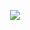 
<h1 align="center"></h1>  
<p align="center"> </p>
<p align="center"><img src="https://github-readme-stats.vercel.app/api?username=NovaLeg&count_private=true&hide_border=true&border_radius=5&show_icons=false&include_all_commits=true&bg_color=50,477bff,e047ff&text_color=ffffff&title_color=ffffff" /> </p>
